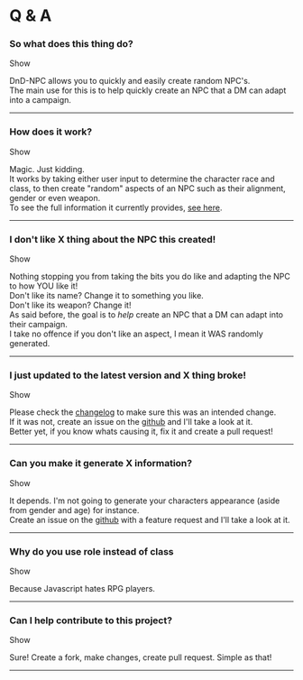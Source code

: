 <script>const page = "qa"</script>

<h1><b>Q & A</b></h1>
<div class="main">
	<h3 class="inline">So what does this thing do?</h3>
	<a id="1" onclick="showHide('1', '11')">Show</a>
	<p class="showHide" id="11">DnD-NPC allows you to quickly and easily create random NPC's.<br>
	The main use for this is to help quickly create an NPC that a DM can adapt into a campaign.</p>
	<hr>
	<h3 class="inline">How does it work?</h3>
	<a id="2" onclick="showHide('2', '22')">Show</a>
	<p class="showHide" id ="22">Magic. Just kidding.<br/>
	It works by taking either user input to determine the character race and class, to then create "random" aspects of an NPC such as their alignment, gender or even weapon.<br>
	To see the full information it currently provides, <a href="./usage.html#output">see here</a>.</p>
	<hr>
	<h3 class="inline">I don't like X thing about the NPC this created!</h3>
	<a id="3" onclick="showHide('3', '33')">Show</a>
	<p class="showHide" id="33">Nothing stopping you from taking the bits you do like and adapting the NPC to how YOU like it!<br>
	Don't like its name? Change it to something you like.<br>
	Don't like its weapon? Change it!<br>
	As said before, the goal is to <i>help</i> create an NPC that a DM can adapt into their campaign.<br>
	I take no offence if you don't like an aspect, I mean it WAS randomly generated.</p>
	<hr>
	<h3 class="inline">I just updated to the latest version and X thing broke!</h3>
	<a id="4" onclick="showHide('4', '44')">Show</a>
	<p class="showHide" id="44">Please check the <a href="./changelog.html">changelog</a> to make sure this was an intended change.<br>
	If it was not, create an issue on the <a href="https://github.com/Multarix/DnD-NPC/issues">github</a> and I'll take a look at it.<br>
	Better yet, if you know whats causing it, fix it and create a pull request!</p>
	<hr>
	<h3 class="inline">Can you make it generate X information?</h3>
	<a id="5" onclick="showHide('5', '55')">Show</a>
	<p class="showHide" id="55">It depends. I'm not going to generate your characters appearance (aside from gender and age) for instance.<br>
	Create an issue on the <a href="https://github.com/Multarix/DnD-NPC/issues">github</a> with a feature request and I'll take a look at it.</p>
	<hr>
	<h3 class="inline">Why do you use role instead of class</h3>
	<a id="6" onclick="showHide('6', '66')">Show</a>
	<p class="showHide" id="66">Because Javascript hates RPG players.</p>
	<hr>
	<h3 class="inline">Can I help contribute to this project?</h3>
	<a id="7" onclick="showHide('7', '77')">Show</a>
	<p class="showHide" id="77">Sure! Create a fork, make changes, create pull request. Simple as that!</p>
	<hr>
</div>
